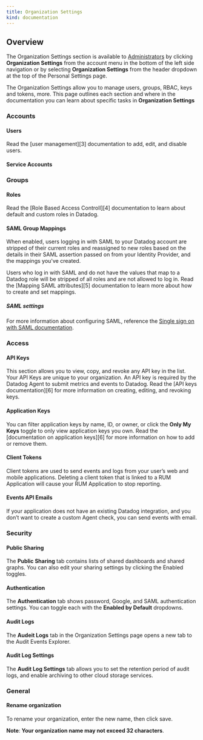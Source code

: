 ```yaml
---
title: Organization Settings
kind: documentation
---
```

## Overview
The Organization Settings section is available to [Administrators][1] by clicking **Organization Settings** from the account menu in the bottom of the left side navigation or by selecting **Organization Settings** from the header dropdown at the top of the Personal Settings page.

The Organization Settings allow you to manage users, groups, RBAC, keys and tokens, more. This page outlines each section and where in the documentation you can learn about specific tasks in **Organization Settings**
### Accounts
#### Users

Read the [user management][3] documentation to add, edit, and disable users.
#### Service Accounts

### Groups

#### Roles

Read the [Role Based Access Controll][4] documentation to learn about default and custom roles in Datadog.
#### SAML Group Mappings

When enabled, users logging in with SAML to your Datadog account are stripped of their current roles and reassigned to new roles based on the details in their SAML assertion passed on from your Identity Provider, and the mappings you've created.

Users who log in with SAML and do not have the values that map to a Datadog role will be stripped of all roles and are not allowed to log in.
Read the [Mapping SAML attributes][5] documentation to learn more about how to create and set mappings.

##### SAML settings

For more information about configuring SAML, reference the [Single sign on with SAML documentation][2].
### Access

#### API Keys

This section allows you to view, copy, and revoke any API key in the list. Your API Keys are unique to your organization. An API key is required by the Datadog Agent to submit metrics and events to Datadog. Read the [API keys documentation][6] for more information on creating, editing, and revoking keys.

#### Application Keys

You can filter application keys by name, ID, or owner, or click the **Only My Keys** toggle to only view application keys you own. Read the [documentation on application keys][6] for more information on how to add or remove them.

#### Client Tokens

Client tokens are used to send events and logs from your user’s web and mobile applications. Deleting a client token that is linked to a RUM Application will cause your RUM Application to stop reporting.

#### Events API Emails
If your application does not have an existing Datadog integration, and you don’t want to create a custom Agent check, you can send events with email. 


### Security

#### Public Sharing

The **Public Sharing** tab contains lists of shared dashboards and shared graphs. You can also edit your sharing settings by clicking the Enabled toggles.

#### Authentication

The **Authentication** tab shows password, Google, and SAML authentication settings. You can toggle each with the **Enabled by Default** dropdowns.
#### Audit Logs

The **Audeit Logs** tab in the Organization Settings page opens a new tab to the Audit Events Explorer.
#### Audit Log Settings

The **Audit Log Settings** tab allows you to set the retention period of audit logs, and enable archiving to other cloud storage services.
### General

#### Rename organization

To rename your organization, enter the new name, then click save.

**Note**: **Your organization name may not exceed 32 characters**.

[1]: /account_management/users/default_roles/
[2]: /account_management/saml/
